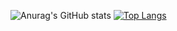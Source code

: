 ![Anurag's GitHub stats](https://github-readme-stats.vercel.app/api?username=gusbecattini&show_icons=true&theme=tokyonight)
[![Top Langs](https://github-readme-stats.vercel.app/api/top-langs/?username=gusbecattini&layout=compact&theme=tokyonight)](https://github.com/anuraghazra/github-readme-stats)
